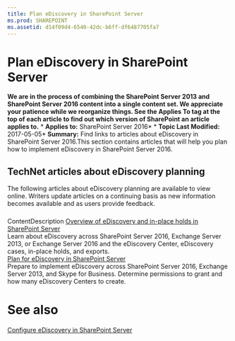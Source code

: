 ```yaml
---
title: Plan eDiscovery in SharePoint Server
ms.prod: SHAREPOINT
ms.assetid: d14f09d4-6540-42dc-b6ff-df6487705fa7
---
```



# Plan eDiscovery in SharePoint Server
 **We are in the process of combining the SharePoint Server 2013 and SharePoint Server 2016 content into a single content set. We appreciate your patience while we reorganize things. See the Applies To tag at the top of each article to find out which version of SharePoint an article applies to.** * **Applies to:** SharePoint Server 2016*  * **Topic Last Modified:** 2017-05-05* **Summary:** Find links to articles about eDiscovery in SharePoint Server 2016.This section contains articles that will help you plan how to implement eDiscovery in SharePoint Server 2016.
## TechNet articles about eDiscovery planning

The following articles about eDiscovery planning are available to view online. Writers update articles on a continuing basis as new information becomes available and as users provide feedback.
### 

ContentDescription [Overview of eDiscovery and in-place holds in SharePoint Server](html/overview-of-ediscovery-and-in-place-holds-in-sharepoint-server.md) <br/> Learn about eDiscovery across SharePoint Server 2016, Exchange Server 2013, or Exchange Server 2016 and the eDiscovery Center, eDiscovery cases, in-place holds, and exports.  <br/>  [Plan for eDiscovery in SharePoint Server](html/plan-for-ediscovery-in-sharepoint-server.md) <br/> Prepare to implement eDiscovery across SharePoint Server 2016, Exchange Server 2013, and Skype for Business. Determine permissions to grant and how many eDiscovery Centers to create.  <br/> 
# See also

#### 

 [Configure eDiscovery in SharePoint Server](html/configure-ediscovery-in-sharepoint-server.md)
  
    
    

  
    
    

